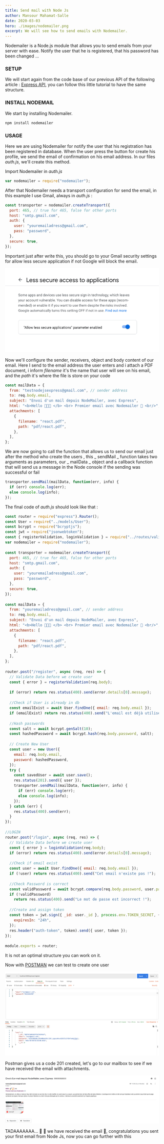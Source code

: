 ```yaml
---
title: Send mail with Node Js
author: Mansour Mahamat-Salle
date: 2020-03-03
hero: ./images/nodemailer.png
excerpt: We will see how to send emails with Nodemailer.
---
```


Nodemailer is a Node.js module that allows you to send emails from your server with ease. Notify the user that he is registered, that his password has been changed ...

### SETUP

We will start again from the code base of our previous API of the following article : [Express API](https://mahamat-salle-mansour-blog.netlify.app/Node.js-API-Authentication-With-JWT-Tutorial), you can follow this little tutorial to have the same structure.

### INSTALL NODEMAIL

We start by installing Nodemailer.

```javascript
npm install nodemailer
```

### USAGE

Here we are using Nodemailer for notify the user that his registration has been registered in database.
When the user press the button for create his profile, we send the email of confirmation on his email address.
In our files _auth.js_, we'll create this method.

Import Nodemailer in _auth.js_

```javascript
var nodemailer = require("nodemailer");
```

After that Nodemailer needs a transport configuration for send the email, in this example I use Gmail, always in _auth.js_ :

```javascript
const transporter = nodemailer.createTransport({
  port: 465, // true for 465, false for other ports
  host: "smtp.gmail.com",
  auth: {
    user: "youremailadress@gmail.com",
    pass: "password",
  },
  secure: true,
});
```

Important just after write this, you should go to your Gmail security settings for allow less secure application if not Google will block the email.

<div className="Image__Small">
  <img
    src="./images/security.png"
    alt="gmail"
  />
</div>

Now we'll configure the sender, receivers, object and body content of our email.
Here I send to the email address the user enters and i attach a PDF document, i inform _filename_ it's the name that user will see on his email, and the _path_ it's where the file is store on your code

```javascript
const mailData = {
  from: "testnodejsexpress@gmail.com", // sender address
  to: req.body.email,
  subject: "Envoi d'un mail depuis NodeMailer, avec Express",
  html: "<b>Hello 🚀🎉👀 </b> <br> Premier email avec Nodemailer 📧 <br/>",
  attachments: [
    {
      filename: "react.pdf",
      path: "pdf/react.pdf",
    },
  ],
};
```

We are now going to call the function that allows us to send our email just after the method who create the users , this _ sendMail _ function takes two arguments as parameters, our _ mailData _ object and a callback function that will send us a message in the Node console if the sending was successful or fail

```javascript
transporter.sendMail(mailData, function(err, info) {
  if (err) console.log(err);
  else console.log(info);
});
```

The final code of _auth.js_ should look like that :

```javascript
const router = require("express").Router();
const User = require("../models/User");
const bcrypt = require("bcryptjs");
const jwt = require("jsonwebtoken");
const { registerValidation, loginValidation } = require("../routes/validation");
var nodemailer = require("nodemailer");

const transporter = nodemailer.createTransport({
  port: 465, // true for 465, false for other ports
  host: "smtp.gmail.com",
  auth: {
    user: "youremailadress@gmail.com",
    pass: "password",
  },
  secure: true,
});

const mailData = {
  from: "youremailadress@gmail.com", // sender address
  to: req.body.email,
  subject: "Envoi d'un mail depuis NodeMailer, avec Express",
  html: "<b>Hello 🚀🎉👀 </b> <br> Premier email avec Nodemailer 📧 <br/>",
  attachments: [
    {
      filename: "react.pdf",
      path: "pdf/react.pdf",
    },
  ],
};

router.post("/register", async (req, res) => {
  // Validate Data before we create user
  const { error } = registerValidation(req.body);

  if (error) return res.status(400).send(error.details[0].message);

  //Check if User is already in db
  const emailExist = await User.findOne({ email: req.body.email });
  if (emailExist) return res.status(400).send("L'email est déjà utilisé");

  //Hash passwords
  const salt = await bcrypt.genSalt(10);
  const hashedPassword = await bcrypt.hash(req.body.password, salt);

  // Create New User
  const user = new User({
    email: req.body.email,
    password: hashedPassword,
  });
  try {
    const savedUser = await user.save();
    res.status(201).send({ user });
    transporter.sendMail(mailData, function(err, info) {
      if (err) console.log(err);
      else console.log(info);
    });
  } catch (err) {
    res.status(400).send(err);
  }
});

//LOGIN
router.post("/login", async (req, res) => {
  // Validate Data before we create user
  const { error } = loginValidation(req.body);
  if (error) return res.status(400).send(error.details[0].message);

  //Check if email exist
  const user = await User.findOne({ email: req.body.email });
  if (!user) return res.status(400).send("Cet email n'existe pas !");

  //Check Password is correct
  const validPassword = await bcrypt.compare(req.body.password, user.password);
  if (!validPassword)
    return res.status(400).send("Le mot de passe est incorrect !");

  //Create and assign token
  const token = jwt.sign({ _id: user._id }, process.env.TOKEN_SECRET, {
    expiresIn: "24h",
  });
  res.header("auth-token", token).send({ user, token });
});

module.exports = router;
```

It is not an optimal structure you can work on it.

Now with [POSTMAN](https://www.postman.com/) we can test to create one user

<div className="Image__Small">
  <img
    src="./images/postman.png"
    alt="gmail"
  />
</div>

Postman gives us a code 201 created, let's go to our mailbox to see if we have received the email with attachments.

<div className="Image__Small">
  <img
    src="./images/gmail.png"
    alt="gmail"
  />
</div>

TADAAAAAAA... 🚀 🎉  we have received the email 🙌, congratulations you sent your first email from Node Js, now you can go further with this